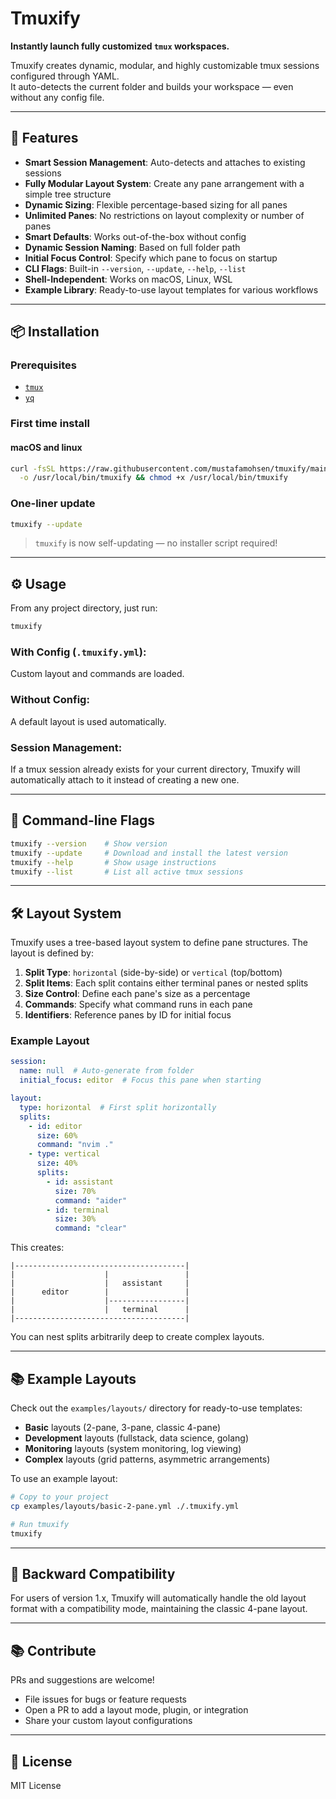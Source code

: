 # Tmuxify

**Instantly launch fully customized `tmux` workspaces.**

Tmuxify creates dynamic, modular, and highly customizable tmux sessions configured through YAML.  
It auto-detects the current folder and builds your workspace — even without any config file.

---

## 🚀 Features

- **Smart Session Management**: Auto-detects and attaches to existing sessions
- **Fully Modular Layout System**: Create any pane arrangement with a simple tree structure
- **Dynamic Sizing**: Flexible percentage-based sizing for all panes
- **Unlimited Panes**: No restrictions on layout complexity or number of panes
- **Smart Defaults**: Works out-of-the-box without config
- **Dynamic Session Naming**: Based on full folder path
- **Initial Focus Control**: Specify which pane to focus on startup
- **CLI Flags**: Built-in `--version`, `--update`, `--help`, `--list`
- **Shell-Independent**: Works on macOS, Linux, WSL
- **Example Library**: Ready-to-use layout templates for various workflows

---

## 📦 Installation

### Prerequisites

- [`tmux`](https://github.com/tmux/tmux)
- [`yq`](https://github.com/mikefarah/yq)

### First time install
#### macOS and linux

```sh
curl -fsSL https://raw.githubusercontent.com/mustafamohsen/tmuxify/main/tmuxify \
  -o /usr/local/bin/tmuxify && chmod +x /usr/local/bin/tmuxify
```

### One-liner update

```sh
tmuxify --update
```

> `tmuxify` is now self-updating — no installer script required!

---

## ⚙️ Usage

From any project directory, just run:

```sh
tmuxify
```

### With Config (`.tmuxify.yml`):
Custom layout and commands are loaded.

### Without Config:
A default layout is used automatically.

### Session Management:
If a tmux session already exists for your current directory, Tmuxify will automatically attach to it instead of creating a new one.

---

## 🧰 Command-line Flags

```sh
tmuxify --version    # Show version
tmuxify --update     # Download and install the latest version
tmuxify --help       # Show usage instructions
tmuxify --list       # List all active tmux sessions
```

---

## 🛠 Layout System

Tmuxify uses a tree-based layout system to define pane structures. The layout is defined by:

1. **Split Type**: `horizontal` (side-by-side) or `vertical` (top/bottom)
2. **Split Items**: Each split contains either terminal panes or nested splits
3. **Size Control**: Define each pane's size as a percentage
4. **Commands**: Specify what command runs in each pane
5. **Identifiers**: Reference panes by ID for initial focus

### Example Layout

```yaml
session:
  name: null  # Auto-generate from folder
  initial_focus: editor  # Focus this pane when starting

layout:
  type: horizontal  # First split horizontally
  splits:
    - id: editor
      size: 60%
      command: "nvim ."
    - type: vertical
      size: 40%
      splits:
        - id: assistant
          size: 70%
          command: "aider"
        - id: terminal
          size: 30%
          command: "clear"
```

This creates:
```
|--------------------------------------|
|                    |                 |
|                    |   assistant     |
|      editor        |                 |
|                    |-----------------|
|                    |   terminal      |
|--------------------------------------|
```

You can nest splits arbitrarily deep to create complex layouts.

---

## 📚 Example Layouts

Check out the `examples/layouts/` directory for ready-to-use templates:

- **Basic** layouts (2-pane, 3-pane, classic 4-pane)
- **Development** layouts (fullstack, data science, golang)
- **Monitoring** layouts (system monitoring, log viewing)
- **Complex** layouts (grid patterns, asymmetric arrangements)

To use an example layout:

```bash
# Copy to your project
cp examples/layouts/basic-2-pane.yml ./.tmuxify.yml

# Run tmuxify
tmuxify
```

---

## 🧩 Backward Compatibility

For users of version 1.x, Tmuxify will automatically handle the old layout format with a compatibility mode, maintaining the classic 4-pane layout.

---

## 📚 Contribute

PRs and suggestions are welcome!

- File issues for bugs or feature requests
- Open a PR to add a layout mode, plugin, or integration
- Share your custom layout configurations

---

## 📃 License

MIT License
